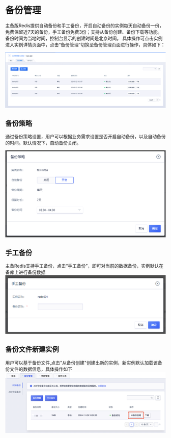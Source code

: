 # 备份管理

主备版Redis提供自动备份和手工备份，开启自动备份的实例每天自动备份一份，免费保留近7天的备份，手工备份免费3份；支持从备份创建、备份下载等功能。
备份时间为当地时间，控制台显示的创建时间是北京时间。
具体操作可点击实例进入实例详情页面中，点击“备份管理”切换至备份管理页面进行操作，具体如下：

![image](/images/redis202005001.png)

## 备份策略

通过备份策略设置，用户可以根据业务需求设置是否开启自动备份，以及自动备份的时间。默认情况下，自动备份关闭。

![image](/images/redisv409.png)

## 手工备份

主备Redis支持手工备份，点击“手工备份”，即可对当前的数据备份，实例默认在备库上进行备份数据
![image](/images/redis052905.png)

## 备份文件新建实例

用户可以基于备份文件,点击"从备份创建"创建出新的实例，新实例默认加载该备份文件的数据信息，具体操作如下
![image](/images/redisbackup1.png)
